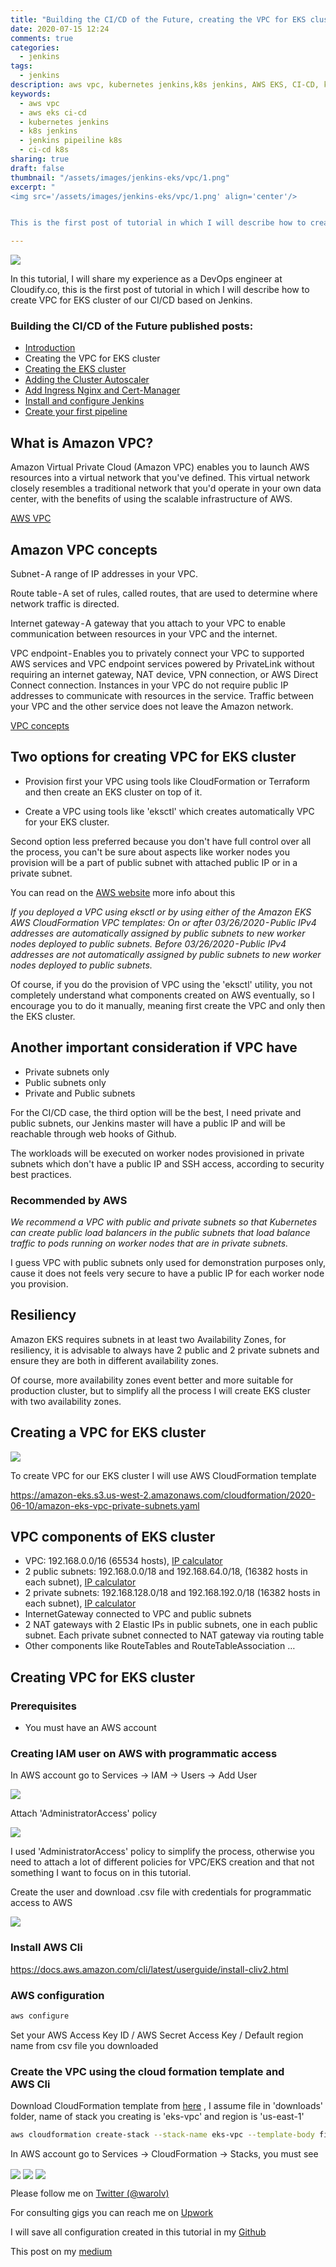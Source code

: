```yaml
---
title: "Building the CI/CD of the Future, creating the VPC for EKS cluster"
date: 2020-07-15 12:24
comments: true
categories:
  - jenkins
tags:
  - jenkins
description: aws vpc, kubernetes jenkins,k8s jenkins, AWS EKS, CI-CD, k8s
keywords: 
  - aws vpc
  - aws eks ci-cd
  - kubernetes jenkins
  - k8s jenkins
  - jenkins pipeiline k8s
  - ci-cd k8s
sharing: true
draft: false
thumbnail: "/assets/images/jenkins-eks/vpc/1.png"
excerpt: "
<img src='/assets/images/jenkins-eks/vpc/1.png' align='center'/>  


This is the first post of tutorial in which I will describe how to create VPC for EKS cluster of our CI/CD based on Jenkins."

---
```


<img src="/assets/images/jenkins-eks/vpc/1.png" align="center"/> 

In this tutorial, I will share my experience as a DevOps engineer at Cloudify.co, this is the first post of tutorial in which I will describe how to create VPC for EKS cluster of our CI/CD based on Jenkins.

### Building the CI/CD of the Future published posts:

* [Introduction](https://igorzhivilo.com/jenkins/ci-cd-future-k8s-jenkins/)
* Creating the VPC for EKS cluster
* [Creating the EKS cluster](https://igorzhivilo.com/jenkins/ci-cd-future-k8s-jenkins-eks/)
* [Adding the Cluster Autoscaler](https://igorzhivilo.com/jenkins/ci-cd-future-k8s-jenkins-ca)
* [Add Ingress Nginx and Cert-Manager](https://igorzhivilo.com/jenkins/ci-cd-future-k8s-jenkins-ingress-cm/)
* [Install and configure Jenkins](https://igorzhivilo.com/jenkins/ci-cd-future-k8s-jenkins-install)
* [Create your first pipeline](https://igorzhivilo.com/jenkins/ci-cd-future-k8s-jenkins-pipeline)

## What is Amazon VPC?

Amazon Virtual Private Cloud (Amazon VPC) enables you to launch AWS resources into a virtual network that you've defined. This virtual network closely resembles a traditional network that you'd operate in your own data center, with the benefits of using the scalable infrastructure of AWS.

[AWS VPC](https://docs.aws.amazon.com/vpc/latest/userguide/what-is-amazon-vpc.html)

## Amazon VPC concepts

Subnet - A range of IP addresses in your VPC.

Route table - A set of rules, called routes, that are used to determine where network traffic is directed.

Internet gateway - A gateway that you attach to your VPC to enable communication between resources in your VPC and the internet.

VPC endpoint - Enables you to privately connect your VPC to supported AWS services and VPC endpoint services powered by PrivateLink without requiring an internet gateway, NAT device, VPN connection, or AWS Direct Connect connection. Instances in your VPC do not require public IP addresses to communicate with resources in the service. Traffic between your VPC and the other service does not leave the Amazon network.

[VPC concepts](https://docs.aws.amazon.com/vpc/latest/userguide/VPC_Subnets.html)

## Two options for creating VPC for EKS cluster

* Provision first your VPC using tools like CloudFormation or Terraform and then create an EKS cluster on top of it.

* Create a VPC using tools like 'eksctl' which creates automatically VPC for your EKS cluster.

Second option less preferred because you don't have full control over all the process, you can't be sure about aspects like worker nodes you provision will be a part of public subnet with attached public IP or in a private subnet.

You can read on the [AWS website](https://docs.aws.amazon.com/eks/latest/userguide/create-public-private-vpc.html
) more info about this

*If you deployed a VPC using eksctl or by using either of the Amazon EKS AWS CloudFormation VPC templates:
On or after 03/26/2020 - Public IPv4 addresses are automatically assigned by public subnets to new worker nodes deployed to public subnets.
Before 03/26/2020 - Public IPv4 addresses are not automatically assigned by public subnets to new worker nodes deployed to public subnets.*

Of course, if you do the provision of VPC using the 'eksctl' utility, you not completely understand what components created on AWS eventually, so I encourage you to do it manually, meaning first create the VPC and only then the EKS cluster.

## Another important consideration if VPC have

* Private subnets only
* Public subnets only
* Private and Public subnets

For the CI/CD case, the third option will be the best, I need private and public subnets, our Jenkins master will have a public IP and will be reachable through web hooks of Github. 

The workloads will be executed on worker nodes provisioned in private subnets which don't have a public IP and SSH access, according to security best practices.

### Recommended by AWS

*We recommend a VPC with public and private subnets so that Kubernetes can create public load balancers in the public subnets that load balance traffic to pods running on worker nodes that are in private subnets.*

I guess VPC with public subnets only used for demonstration purposes only, cause it does not feels very secure to have a public IP for each worker node you provision.

## Resiliency

Amazon EKS requires subnets in at least two Availability Zones, for resiliency, it is advisable to always have 2 public and 2 private subnets and ensure they are both in different availability zones.

Of course, more availability zones event better and more suitable for production cluster, but to simplify all the process I will create EKS cluster with two availability zones.

## Creating a VPC for EKS cluster

<img src="/assets/images/jenkins-eks/vpc/2.png" align="center"/>

To create VPC for our EKS cluster I will use AWS CloudFormation template

https://amazon-eks.s3.us-west-2.amazonaws.com/cloudformation/2020-06-10/amazon-eks-vpc-private-subnets.yaml

## VPC components of EKS cluster

* VPC: 192.168.0.0/16 (65534 hosts), [IP calculator](http://jodies.de/ipcalc?host=192.168.0.0&mask1=16&mask2=)
* 2 public subnets: 192.168.0.0/18 and 192.168.64.0/18, (16382 hosts in each subnet), [IP calculator](http://jodies.de/ipcalc?host=192.168.0.0&mask1=18&mask2=)
* 2 private subnets: 192.168.128.0/18 and 192.168.192.0/18 (16382 hosts in each subnet), [IP calculator](http://jodies.de/ipcalc?host=192.168.128.0&mask1=18&mask2=)
* InternetGateway connected to VPC and public subnets
* 2 NAT gateways with 2 Elastic IPs in public subnets, one in each public subnet. Each private subnet connected to NAT gateway via routing table
* Other components like RouteTables and RouteTableAssociation …

## Creating VPC for EKS cluster

### Prerequisites

* You must have an AWS account

### Creating IAM user on AWS with programmatic access

In AWS account go to Services -> IAM -> Users -> Add User

<img src="/assets/images/jenkins-eks/vpc/3.png" align="center"/>

Attach 'AdministratorAccess' policy

<img src="/assets/images/jenkins-eks/vpc/4.png" align="center"/>

I used 'AdministratorAccess' policy to simplify the process, otherwise you need to attach a lot of different policies for VPC/EKS creation and that not something I want to focus on in this tutorial.

Create the user and download .csv file with credentials for programmatic access to AWS

<img src="/assets/images/jenkins-eks/vpc/5.png" align="center"/>

### Install AWS Cli

https://docs.aws.amazon.com/cli/latest/userguide/install-cliv2.html

### AWS configuration

``` bash
aws configure
```

Set your AWS Access Key ID / AWS Secret Access Key / Default region name from csv file you downloaded

### Create the VPC using the cloud formation template and AWS Cli

Download CloudFormation template from [here](https://amazon-eks.s3.us-west-2.amazonaws.com/cloudformation/2020-06-10/amazon-eks-vpc-private-subnets.yaml) , I assume file in 'downloads' folder, name of stack you creating is 'eks-vpc' and region is 'us-east-1'

``` bash
aws cloudformation create-stack --stack-name eks-vpc --template-body file:///Users/igor/downloads/eks-cluster/eks-cluster/amazon-eks-vpc-private-subnets.yaml --region=eu-west-1
```

In AWS account go to Services -> CloudFormation -> Stacks, you must see

<img src="/assets/images/jenkins-eks/vpc/6.png" align="center"/>

<img src="/assets/images/jenkins-eks/vpc/7.png" align="center"/>

<img src="/assets/images/jenkins-eks/vpc/8.png" align="center"/>

Please follow me on [Twitter (@warolv)](https://twitter.com/warolv)

For consulting gigs you can reach me on [Upwork](https://www.upwork.com/freelancers/warolv)

I will save all configuration created in this tutorial in my [Github](https://github.com/warolv/jenkins-eks)

This post on my [medium](https://medium.com/@warolv/building-the-ci-cd-of-the-future-creating-the-vpc-for-eks-cluster-a69b085441d1)
